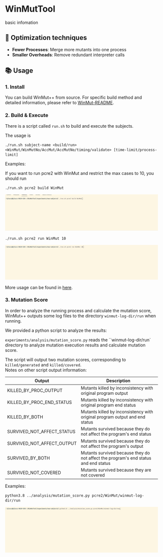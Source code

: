 # WinMutTool

basic infomation

## 🚀 Optimization techniques

- **Fewer Processes**: Merge more mutants into one process
- **Smaller Overheads**: Remove redundant interpreter calls

## 📚 Usage

### 1. Install

You can build WinMut++ from source.
For specific build method and detailed information, please refer to [WinMut-README](WinMut-README.md).

### 2. Build & Execute

There is a script called `run.sh` to build and execute the subjects.

The usage is
```text
./run.sh subject-name <build/run> <WinMut/WinMutNo/AccMut/AccMutNo/timing/validate> [time-limit/process-limit]
```
Examples:

If you want to run pcre2 with WinMut and restrict the max cases to 10, you should run
```shell
./run.sh pcre2 build WinMut
```
![build pcre2](build-pcre2.gif)


```shell
./run.sh pcre2 run WinMut 10
```
![build pcre2](execute-pcre2.gif)

More usage can be found in [here](WinMut-README.md#running-the-experiments-from-the-paper).

### 3. Mutation Score

In order to analyze the running process and calculate the mutation score, WinMut++ outputs some log files to the directory `winmut-log-dir/run` when running.

We provided a python script to analyze the results:

`experiments/analysis/mutation_score.py` reads the ``winmut-log-dir/run` directory to analyze mutation execution results and calculate mutation score.


The script will output two mutation scores, corresponding to `killed/generated` and `killed/covered`.  
Notes on other script output information:
   
   | Output                             | Description                                      |
   |-----------------------------------|------------------------------------------|
   | KILLED_BY_PROC_OUTPUT            | Mutants killed by inconsistency with original program output                |
   | KILLED_BY_PROC_END_STATUS        | Mutants killed by inconsistency with original program end status            |
   | KILLED_BY_BOTH                   | Mutants killed by inconsistency with original program output and end status|
   | SURVIVED_NOT_AFFECT_STATUS       | Mutants survived because they do not affect the program's end status        |
   | SURVIVED_NOT_AFFECT_OUTPUT       | Mutants survived because they do not affect the program's output        |
   | SURVIVED_BY_BOTH                 | Mutants survived because they do not affect the program's end status and end status|
   | SURVIVED_NOT_COVERED             | Mutants survived because they are not covered                |


Examples:
```shell
python3.8 ../analysis/mutation_score.py pcre2/WinMut/winmut-log-dir/run
```
![mutation score pcre2](mutation_score-pcre2.gif)


